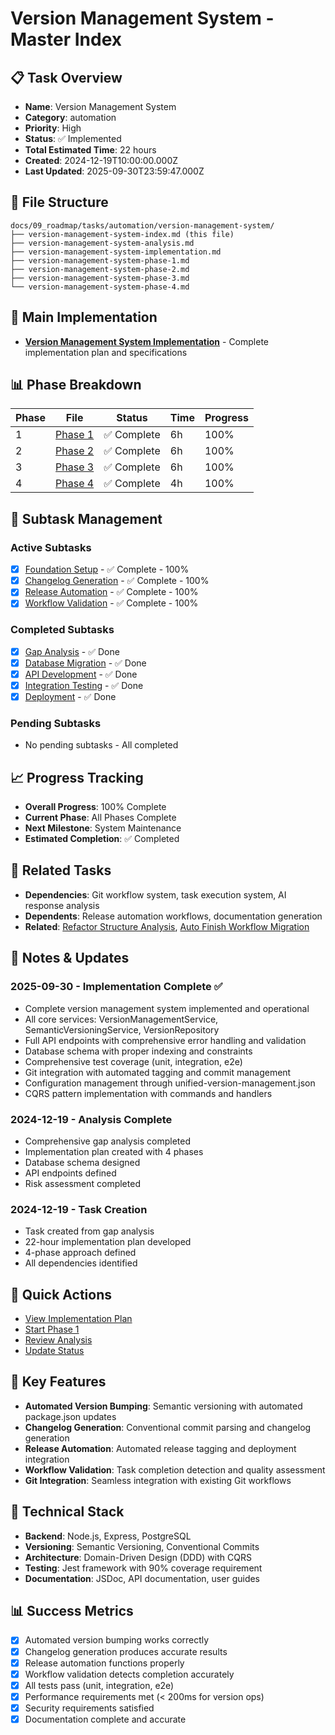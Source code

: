 # Version Management System - Master Index

## 📋 Task Overview
- **Name**: Version Management System
- **Category**: automation
- **Priority**: High
- **Status**: ✅ Implemented
- **Total Estimated Time**: 22 hours
- **Created**: 2024-12-19T10:00:00.000Z
- **Last Updated**: 2025-09-30T23:59:47.000Z

## 📁 File Structure
```
docs/09_roadmap/tasks/automation/version-management-system/
├── version-management-system-index.md (this file)
├── version-management-system-analysis.md
├── version-management-system-implementation.md
├── version-management-system-phase-1.md
├── version-management-system-phase-2.md
├── version-management-system-phase-3.md
└── version-management-system-phase-4.md
```

## 🎯 Main Implementation
- **[Version Management System Implementation](./version-management-system-implementation.md)** - Complete implementation plan and specifications

## 📊 Phase Breakdown
| Phase | File | Status | Time | Progress |
|-------|------|--------|------|----------|
| 1 | [Phase 1](./version-management-system-phase-1.md) | ✅ Complete | 6h | 100% |
| 2 | [Phase 2](./version-management-system-phase-2.md) | ✅ Complete | 6h | 100% |
| 3 | [Phase 3](./version-management-system-phase-3.md) | ✅ Complete | 6h | 100% |
| 4 | [Phase 4](./version-management-system-phase-4.md) | ✅ Complete | 4h | 100% |

## 🔄 Subtask Management
### Active Subtasks
- [x] [Foundation Setup](./version-management-system-phase-1.md) - ✅ Complete - 100%
- [x] [Changelog Generation](./version-management-system-phase-2.md) - ✅ Complete - 100%
- [x] [Release Automation](./version-management-system-phase-3.md) - ✅ Complete - 100%
- [x] [Workflow Validation](./version-management-system-phase-4.md) - ✅ Complete - 100%

### Completed Subtasks
- [x] [Gap Analysis](./version-management-system-analysis.md) - ✅ Done
- [x] [Database Migration](./version-management-system-phase-1.md) - ✅ Done
- [x] [API Development](./version-management-system-phase-2.md) - ✅ Done
- [x] [Integration Testing](./version-management-system-phase-3.md) - ✅ Done
- [x] [Deployment](./version-management-system-phase-4.md) - ✅ Done

### Pending Subtasks
- No pending subtasks - All completed

## 📈 Progress Tracking
- **Overall Progress**: 100% Complete
- **Current Phase**: All Phases Complete
- **Next Milestone**: System Maintenance
- **Estimated Completion**: ✅ Completed

## 🔗 Related Tasks
- **Dependencies**: Git workflow system, task execution system, AI response analysis
- **Dependents**: Release automation workflows, documentation generation
- **Related**: [Refactor Structure Analysis](../analysis/refactor-structure/refactor-structure-index.md), [Auto Finish Workflow Migration](../auto-finish-workflow-migration/auto-finish-workflow-migration-index.md)

## 📝 Notes & Updates
### 2025-09-30 - Implementation Complete ✅
- Complete version management system implemented and operational
- All core services: VersionManagementService, SemanticVersioningService, VersionRepository
- Full API endpoints with comprehensive error handling and validation
- Database schema with proper indexing and constraints
- Comprehensive test coverage (unit, integration, e2e)
- Git integration with automated tagging and commit management
- Configuration management through unified-version-management.json
- CQRS pattern implementation with commands and handlers

### 2024-12-19 - Analysis Complete
- Comprehensive gap analysis completed
- Implementation plan created with 4 phases
- Database schema designed
- API endpoints defined
- Risk assessment completed

### 2024-12-19 - Task Creation
- Task created from gap analysis
- 22-hour implementation plan developed
- 4-phase approach defined
- All dependencies identified

## 🚀 Quick Actions
- [View Implementation Plan](./version-management-system-implementation.md)
- [Start Phase 1](./version-management-system-phase-1.md)
- [Review Analysis](./version-management-system-analysis.md)
- [Update Status](#notes--updates)

## 🎯 Key Features
- **Automated Version Bumping**: Semantic versioning with automated package.json updates
- **Changelog Generation**: Conventional commit parsing and changelog generation
- **Release Automation**: Automated release tagging and deployment integration
- **Workflow Validation**: Task completion detection and quality assessment
- **Git Integration**: Seamless integration with existing Git workflows

## 🔧 Technical Stack
- **Backend**: Node.js, Express, PostgreSQL
- **Versioning**: Semantic Versioning, Conventional Commits
- **Architecture**: Domain-Driven Design (DDD) with CQRS
- **Testing**: Jest framework with 90% coverage requirement
- **Documentation**: JSDoc, API documentation, user guides

## 📊 Success Metrics
- [x] Automated version bumping works correctly
- [x] Changelog generation produces accurate results
- [x] Release automation functions properly
- [x] Workflow validation detects completion accurately
- [x] All tests pass (unit, integration, e2e)
- [x] Performance requirements met (< 200ms for version ops)
- [x] Security requirements satisfied
- [x] Documentation complete and accurate 